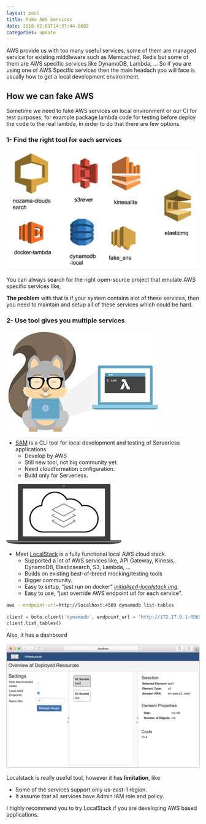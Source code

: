 ```yaml
---
layout: post
title: Fake AWS Services
date: 2018-02-01T14:37:44.000Z
categories: update
---
```

AWS provide us with too many useful services, some of them are managed service for existing middleware such as Memcached, Redis but some of them are AWS specific services like DynamoDB, Lambda, ...
So if you are using one of AWS Specific services then the main headach you will face is usually how to get a local development environment.

## How we can fake AWS

Sometime we need to fake AWS services on local environment or our CI for test purposes, for example package lambda code for testing before deploy the code to the real lambda, in order to do that there are few options.

### 1- Find the right tool for each services
<img src="/images/fulls/fake-aws-1.png" class="left image">

You can always search for the right open-source project that  emulate AWS specific services like,

**The problem** with that is if your system contains alot of these services, then you need to maintain and setup all of these services which could be hard.


### 2- Use tool gives you multiple services

<img src="/images/fulls/sam-local-banner.png"  class="right image">

-  [SAM](https://github.com/awslabs/aws-sam-local) is a CLI tool for local development and testing of Serverless applications. 
    - Develop by AWS
    - Still new tool, not big community yet.
    - Need cloudformation configuration.
    - Build only for Serverless.


<img src="/images/fulls/localstack.png"  class="left image">

- Meet [LocalStack](https://localstack.cloud/) is a fully functional local AWS cloud stack.
    - Supported a lot of AWS services like, API Gateway, Kinesis, DynamoDB, Elasticsearch, S3, Lambda, ...
    - Builds on existing best-of-breed mocking/testing tools
    - Bigger community.
    - Easy to setup, “just run on docker” _[initialised-localstack img](https://github.com/markglh/initialised-localstack)_.
    - Easy to use, “just override AWS endpoint url for each service”.

```bash
aws --endpoint-url=http://localhost:4569 dynamodb list-tables
```
```python
client = boto.client('dynamodb', endpoint_url = "http://172.17.0.1:4569/")
client.list_tables()
```

Also, it has a dashboard

<img src="/images/fulls/localstackdb.png"  class="fit image">

Localstack is really useful tool, however it has **limitation**, like
- Some of the services support only us-east-1 region.
- It assume that all services have Admin IAM role and policy.

I highly recommend you to try LocalStack if you are developing AWS based applications.